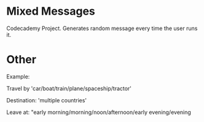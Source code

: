 # Mixed Messages  

Codecademy Project. Generates random message every time the user runs it.

# Other
Example: 

Travel by 'car/boat/train/plane/spaceship/tractor'

Destination: 'multiple countries'

Leave at: "early morning/morning/noon/afternoon/early evening/evening



